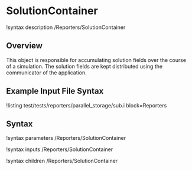 # SolutionContainer

!syntax description /Reporters/SolutionContainer

## Overview

This object is responsible for accumulating solution fields over the course of a simulation.
The solution fields are kept distributed using the communicator of the application.

## Example Input File Syntax

!listing test/tests/reporters/parallel_storage/sub.i block=Reporters

## Syntax

!syntax parameters /Reporters/SolutionContainer

!syntax inputs /Reporters/SolutionContainer

!syntax children /Reporters/SolutionContainer
